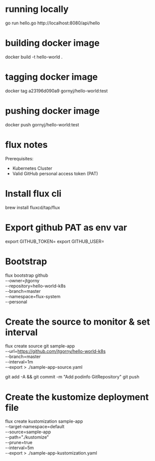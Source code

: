 # running locally
go run hello.go
http://localhost:8080/api/hello

# building docker image
docker build -t hello-world .

# tagging docker image
docker tag a23196d090a9 gornyj/hello-world:test

# pushing docker image
docker push gornyj/hello-world:test

# flux notes
Prerequisites:
* Kubernetes Cluster
* Valid GitHub personal access token (PAT)

# Install flux cli
brew install fluxcd/tap/flux

# Export github PAT as env var
export GITHUB_TOKEN=<your-token>
export GITHUB_USER=<your-username>

# Bootstrap
flux bootstrap github \
--owner=jtgorny \
--repository=hello-world-k8s \
--branch=master \
--namespace=flux-system \
--personal

# Create the source to monitor & set interval
flux create source git sample-app \
--url=https://github.com/jtgorny/hello-world-k8s \
--branch=master \
--interval=1m \
--export > ./sample-app-source.yaml

git add -A && git commit -m "Add podinfo GitRepository"
git push

# Create the kustomize deployment file
flux create kustomization sample-app \
--target-namespace=default \
--source=sample-app \
--path="./kustomize" \
--prune=true \
--interval=5m \
--export > ./sample-app-kustomization.yaml

# 
